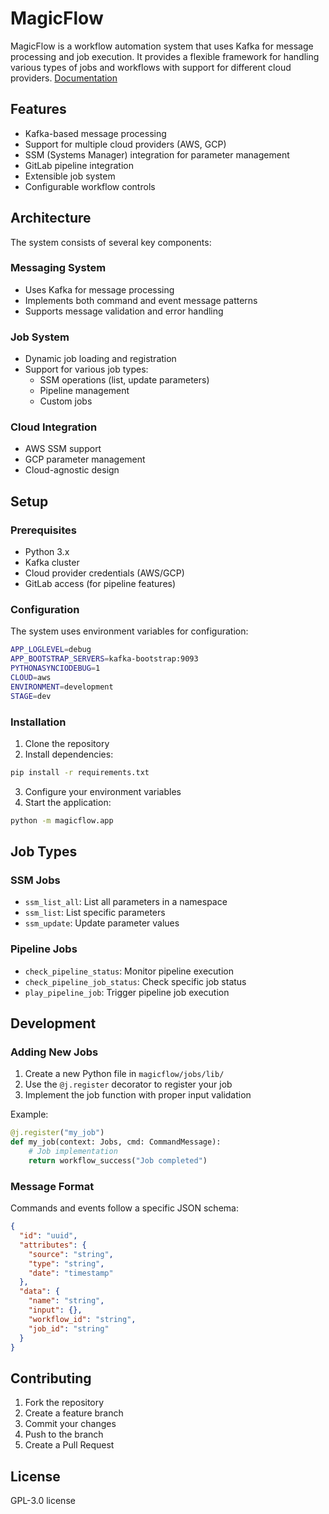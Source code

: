 # MagicFlow

MagicFlow is a workflow automation system that uses Kafka for message processing and job execution. It provides a flexible framework for handling various types of jobs and workflows with support for different cloud providers.
[Documentation](https://cto2bpublic.github.io/magicflow-docs/) 

## Features

- Kafka-based message processing
- Support for multiple cloud providers (AWS, GCP)
- SSM (Systems Manager) integration for parameter management
- GitLab pipeline integration
- Extensible job system
- Configurable workflow controls

## Architecture

The system consists of several key components:

### Messaging System
- Uses Kafka for message processing
- Implements both command and event message patterns
- Supports message validation and error handling

### Job System
- Dynamic job loading and registration
- Support for various job types:
  - SSM operations (list, update parameters)
  - Pipeline management
  - Custom jobs

### Cloud Integration
- AWS SSM support
- GCP parameter management
- Cloud-agnostic design

## Setup

### Prerequisites
- Python 3.x
- Kafka cluster
- Cloud provider credentials (AWS/GCP)
- GitLab access (for pipeline features)

### Configuration
The system uses environment variables for configuration:

```bash
APP_LOGLEVEL=debug
APP_BOOTSTRAP_SERVERS=kafka-bootstrap:9093
PYTHONASYNCIODEBUG=1
CLOUD=aws
ENVIRONMENT=development
STAGE=dev
```

### Installation

1. Clone the repository
2. Install dependencies:
```bash
pip install -r requirements.txt
```

3. Configure your environment variables
4. Start the application:
```bash
python -m magicflow.app
```

## Job Types

### SSM Jobs
- `ssm_list_all`: List all parameters in a namespace
- `ssm_list`: List specific parameters
- `ssm_update`: Update parameter values

### Pipeline Jobs
- `check_pipeline_status`: Monitor pipeline execution
- `check_pipeline_job_status`: Check specific job status
- `play_pipeline_job`: Trigger pipeline job execution

## Development

### Adding New Jobs
1. Create a new Python file in `magicflow/jobs/lib/`
2. Use the `@j.register` decorator to register your job
3. Implement the job function with proper input validation

Example:
```python
@j.register("my_job")
def my_job(context: Jobs, cmd: CommandMessage):
    # Job implementation
    return workflow_success("Job completed")
```

### Message Format
Commands and events follow a specific JSON schema:

```json
{
  "id": "uuid",
  "attributes": {
    "source": "string",
    "type": "string",
    "date": "timestamp"
  },
  "data": {
    "name": "string",
    "input": {},
    "workflow_id": "string",
    "job_id": "string"
  }
}
```

## Contributing

1. Fork the repository
2. Create a feature branch
3. Commit your changes
4. Push to the branch
5. Create a Pull Request

## License

GPL-3.0 license

